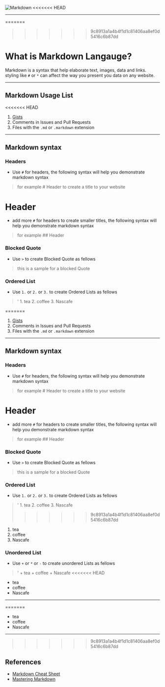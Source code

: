 ![Markdown](https://upload.wikimedia.org/wikipedia/commons/thumb/4/48/Markdown-mark.svg/1200px-Markdown-mark.svg.png)
<<<<<<< HEAD
___
=======
>>>>>>> 9c8913a1a4b4f1d1c81406aa8ef0d5416c6b87dd
# What is Markdown Langauge?
Markdown is a syntax that help elaborate text, images, data and links. styling like `#` or `*` can affect the way you present you data on any website. 
___
## Markdown Usage List
<<<<<<< HEAD

1. [Gists](https://gist.github.com/)
2. Comments in Issues and Pull Requests
3. Files with the `.md` or `.markdown` extension
---
## Markdown syntax

### Headers
* Use `#` for headers, the following syntax will help you demonstrate markdown syntax 
> for example # Header to create a title to your website 

# Header
* add more `#` for headers to create smaller titles, the following syntax will help you demonstrate markdown syntax
> for example ## Header 

### Blocked Quote
* Use `>` to create Blocked Quote as fellows
> this is a sample for a blocked Quote

### Ordered List
* Use `1.` or `2.` or `3.` to create Ordered Lists as fellows
> ' 1. tea 2. coffee 3. Nascafe

=======
1. [Gists](https://gist.github.com/)
2. Comments in Issues and Pull Requests
3. Files with the `.md` or `.markdown` extension
___
## Markdown syntax
### Headers
* Use `#` for headers, the following syntax will help you demonstrate markdown syntax 
> for example # Header to create a title to your website 
# Header
* add more `#` for headers to create smaller titles, the following syntax will help you demonstrate markdown syntax
> for example ## Header 
### Blocked Quote
* Use `>` to create Blocked Quote as fellows
> this is a sample for a blocked Quote
### Ordered List
* Use `1.` or `2.` or `3.` to create Ordered Lists as fellows
> ' 1. tea 2. coffee 3. Nascafe
>>>>>>> 9c8913a1a4b4f1d1c81406aa8ef0d5416c6b87dd
1. tea 
2. coffee 
3. Nascafe
### Unordered List
* Use `+` or `*` or `-` to create unordered Lists as fellows
> ' + tea + coffee + Nascafe
<<<<<<< HEAD

+ tea 
+ coffee 
+ Nascafe
---
=======
+ tea 
+ coffee 
+ Nascafe
___
>>>>>>> 9c8913a1a4b4f1d1c81406aa8ef0d5416c6b87dd
## References
* [Markdown Cheat Sheet](https://www.markdownguide.org/cheat-sheet)
* [Mastering Markdown](https://guides.github.com/features/mastering-markdown/)